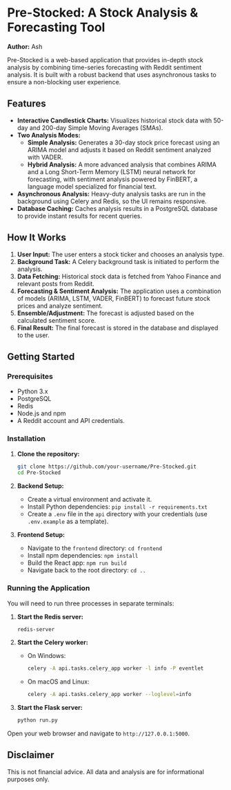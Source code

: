 # Pre-Stocked: A Stock Analysis & Forecasting Tool

**Author:** Ash

Pre-Stocked is a web-based application that provides in-depth stock analysis by combining time-series forecasting with Reddit sentiment analysis. It is built with a robust backend that uses asynchronous tasks to ensure a non-blocking user experience.

## Features

*   **Interactive Candlestick Charts:** Visualizes historical stock data with 50-day and 200-day Simple Moving Averages (SMAs).
*   **Two Analysis Modes:**
    *   **Simple Analysis:** Generates a 30-day stock price forecast using an ARIMA model and adjusts it based on Reddit sentiment analyzed with VADER.
    *   **Hybrid Analysis:** A more advanced analysis that combines ARIMA and a Long Short-Term Memory (LSTM) neural network for forecasting, with sentiment analysis powered by FinBERT, a language model specialized for financial text.
*   **Asynchronous Analysis:** Heavy-duty analysis tasks are run in the background using Celery and Redis, so the UI remains responsive.
*   **Database Caching:** Caches analysis results in a PostgreSQL database to provide instant results for recent queries.

## How It Works

1.  **User Input:** The user enters a stock ticker and chooses an analysis type.
2.  **Background Task:** A Celery background task is initiated to perform the analysis.
3.  **Data Fetching:** Historical stock data is fetched from Yahoo Finance and relevant posts from Reddit.
4.  **Forecasting & Sentiment Analysis:** The application uses a combination of models (ARIMA, LSTM, VADER, FinBERT) to forecast future stock prices and analyze sentiment.
5.  **Ensemble/Adjustment:** The forecast is adjusted based on the calculated sentiment score.
6.  **Final Result:** The final forecast is stored in the database and displayed to the user.

## Getting Started

### Prerequisites

*   Python 3.x
*   PostgreSQL
*   Redis
*   Node.js and npm
*   A Reddit account and API credentials.

### Installation

1.  **Clone the repository:**
    ```bash
    git clone https://github.com/your-username/Pre-Stocked.git
    cd Pre-Stocked
    ```

2.  **Backend Setup:**
    *   Create a virtual environment and activate it.
    *   Install Python dependencies: `pip install -r requirements.txt`
    *   Create a `.env` file in the `api` directory with your credentials (use `.env.example` as a template).

3.  **Frontend Setup:**
    *   Navigate to the `frontend` directory: `cd frontend`
    *   Install npm dependencies: `npm install`
    *   Build the React app: `npm run build`
    *   Navigate back to the root directory: `cd ..`

### Running the Application

You will need to run three processes in separate terminals:

1.  **Start the Redis server:**
    ```bash
    redis-server
    ```

2.  **Start the Celery worker:**

    *   On Windows:
        ```bash
        celery -A api.tasks.celery_app worker -l info -P eventlet
        ```

    *   On macOS and Linux:
        ```bash
        celery -A api.tasks.celery_app worker --loglevel=info
        ```

3.  **Start the Flask server:**

    ```bash
    python run.py
    ```

Open your web browser and navigate to `http://127.0.0.1:5000`.

## Disclaimer

This is not financial advice. All data and analysis are for informational purposes only.
